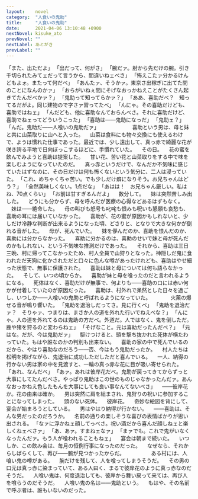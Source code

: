 ```yaml
---
layout:    novel
category:  "人食いの鬼助"
title:     "人食いの鬼助"
date:      2021-04-06 13:10:48 +0900
nextNovel: kisuke_ato
prevNovel: ""
nextLabel: あとがき
prevLabel: ""
---
```

「また、出ただよ」
「出だって、何がさ」
「腕だァ。肘から先だけの腕。引き千切られたみてェだって言うから、間違いねェべさ」
「怖えこたァ分かるけんどもよォ。またって何だべ」
「あんたァ、そうかァ。東京さ出稼ぎに出てた間のことになんのかァ」
「おらがいねぇ間にそげなおっかねえことがたくさん起きてたんだべかァ？」
「鬼助って知ってらかァ？」
「ああ、喜助だべ？　知ってるだがよ。同じ建物ので字さァ習ってたべ」
「んにゃ。その喜助だけども、喜助ではねェ」
「んだども、他に喜助なんておらんべさ。それに喜助だけど、喜助でねェってどういうこった」
「喜助は――鬼助になっだ」
「鬼助ェ？」
「んだ。鬼助だ――人喰いの鬼助だァ」
　
　
　
　
　喜助という男は、母と妹と共に山菜取りに山へと入った。
　山菜は食料にも物々交換にも使えるわけで、ようは慣れた仕事であった。最近では、少し遠出して、真っ赤で綺麗な花が咲き誇る平地で日向ぼっこするほどに、手慣れていた。
　その日。
　花の蜜を飲んでみようと喜助は提案した。
　甘い花、苦い花と山菜取りをする中で味を楽しむようになっていたのだ。
　真っ赤というだけで、なんだか不気味に感じていたはずなのに、その日だけは何も怖くないという気分に、二人は浸っていた。
「これ、めちゃくちゃ苦い。でも少しだけ癖になりそう。お兄ちゃんはどう？」
「全然美味しくない。1点だな」
「あはは！　お兄ちゃん厳しい。私はね、70点くらい」
「お前は甘すぎるんだよ」
　数分して。
　妹は突然苦しみ出した。
　どうにも分からず、母を呼んだが医療の心得などあるはずもなく。
　妹は――絶命した。
　母の叫びも怒号も叱咤も恨みも呪いも懇願も哀愁も、喜助の耳には届いていなかった。
　喜助が、花の蜜が原因かもしれないと、少しだけ冷静な判断が出来るようになった頃、どさりと、となりで大きな何かが倒れる音がした。
　母が、死んでいた。
　妹を儚んだのか、喜助を恨んだのか、喜助には分からなかった。
　喜助に分かるのは、喜助のせいで妹と母が死んだのかもしれない、という不気味な推測だけであった。
　それから、喜助は三日三晩、村に帰ってこなかったため、村人全員で山狩りとなった。神隠しだ鬼に食われただ天狗に化かされただと口々に色んな噂があったけれども、喜助はやせ細った状態で、無事に保護された。
　喜助は妹と母については何も語らなかった。
　そして、いつの頃からか。
　喜助が妹と母を喰ったのだと言われるようになる。
　死体はなく、喜助だけが無事で、何よりも――喜助の口には赤い何かが付着していたのが原因だった。
　喜助は、村外れで呆然とした日々を過ごし、いつしか――人喰いの鬼助と呼ばれるようになっていた。
　
　
　火薬の爆ぜる音が鳴り響いた。
「鬼助を退治しだってさ。見に行くべ」
「鬼助を退治だァ？　そりゃァ、つまりは、まさか人の道を外れた行いでねえべな？」
「んにゃ。人の道を外れてるのは鬼助の方だべ。外道だ。人ではなく、鬼を倒しただ。鹿や猪を狩るのと変わらねェ」
「そげなこと。元は喜助だったんだべ？」
「元はな。だが、今は鬼助だァ」
　駆けつけると、頭を撃ち抜かれた死体が横たわっていた。もはや誰なのかの判別も出来ない。
　喜助の家の中で死んでいるのだから、やはり喜助なのだろう――否、今はもう鬼助だったか。
　村人たちは松明を掲げながら、鬼退治に成功しただしただと喜んでいる。
　一人、納得の行かない男は家の中を見渡すと、一輪の真っ赤な花に目が吸い寄せられた。
「あれ、なんだべ」
「あァ。あれは彼岸花だべ。鬼助が戻ってきてからずっと大事にしてたんだべさ。やっぱり鬼助はこの世のものじゃなかったんだァ。あんなおっかねえ色したもんを大事にしても良い事なんてないべさ」
　――彼岸花か。花の由来は確か。
　男は突然に肩を組まされ、鬼狩りの祝いに参加することになってしまった。
　頭のない死体。
　彼岸花。
　奇妙な絵図を背にして、宴会が始まろうとしている。
　男はやはり納得が行かない。
　――喜助は、そんな男だったのだろうか。
　名前の通りの楽しそうな喜びの表情ばかりが思い出される。
「なァに浮かねェ顔してっべさ。祝い酒だから喜んだ顔しねェと楽しくねェべさァ」
「あ、あァ。すまねェなァ」
「まァでも。これで鬼がいなくなったんだァ。もう人が喰われることもねェ」
　宴会は朝まで続いた。
　いつしか、この飲み会は、毎月の恒例行事になったのだった。
　なぜなら、それからしばらくして、再び――腕が見つかったからだ。
　
　
　
　ある村には、人喰い鬼の噂がある。
　腕だけを残して、人を喰ってしまうそうだ。
　その男の口元は真っ赤に染まっていて、ある人曰く、まるで彼岸花のように真っ赤なのだそうだ。
　人喰い鬼は、何度退治しても、彼岸から舞い戻って来ては、再び人を喰らうのだそうだ。
　人喰い鬼の名は――鬼助という。
　もはや、その名前で呼ぶ者は、誰もいないのだった。
　
　
　
　
　
　
　
　
　
　
　